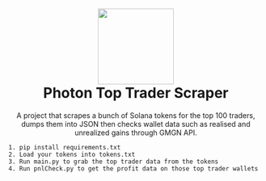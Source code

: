 <h1 align="center">
	<img src="https://photon-sol.tinyastro.io/assets/logo-m-2ea8bb5f9fb16a1eb7c67e8c2d7688ad6b04e11465b21ba388e4b3c5bcd83847.svg" width="150px"><br>
    Photon Top Trader Scraper
</h1>
<p align="center">
	A project that scrapes a bunch of Solana tokens for the top 100 traders, dumps them into JSON then checks wallet data such as realised and unrealized gains through GMGN API.</br>
</p>

```
1. pip install requirements.txt
2. Load your tokens into tokens.txt
3. Run main.py to grab the top trader data from the tokens
4. Run pnlCheck.py to get the profit data on those top trader wallets
```
